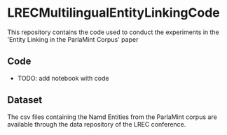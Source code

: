 # LRECMultilingualEntityLinkingCode
This repository contains the code used to conduct the experiments in the 'Entity Linking in the ParlaMint Corpus' paper

## Code
- TODO: add notebook with code

## Dataset

The csv files containing the Namd Entities from the ParlaMint corpus are available through the data repository of the LREC conference.

